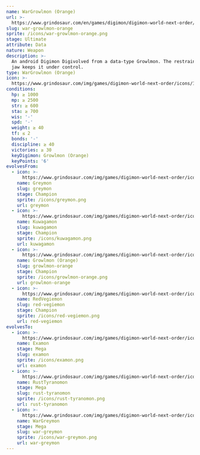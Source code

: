 ```yaml
---
name: WarGrowlmon (Orange)
url: >-
  https://www.grindosaur.com/en/games/digimon/digimon-world-next-order/digimon/146-war-growlmon-orange
slug: war-growlmon-orange
sprite: /icons/war-growlmon-orange.png
stage: Ultimate
attribute: Data
nature: Weapon
description: >-
  An android Digimon Digivolved from a data-type Growlmon. The restraint on its
  jaw keeps it under control.
type: WarGrowlmon (Orange)
icon: >-
  https://www.grindosaur.com/img/games/digimon-world-next-order/icons/146-wargrowlmon-orange-icon.png
conditions:
  hp: ≥ 1000
  mp: ≥ 2500
  str: ≥ 600
  sta: ≥ 700
  wis: '-'
  spd: '-'
  weight: ≥ 40
  tf: ≤ 2
  bonds: '-'
  discipline: ≥ 40
  victories: ≥ 30
  keyDigimon: Growlmon (Orange)
  keyPoints: '6'
evolvesFrom:
  - icon: >-
      https://www.grindosaur.com/img/games/digimon-world-next-order/icons/59-greymon-icon-small.png
    name: Greymon
    slug: greymon
    stage: Champion
    sprite: /icons/greymon.png
    url: greymon
  - icon: >-
      https://www.grindosaur.com/img/games/digimon-world-next-order/icons/84-kuwagamon-icon-small.png
    name: Kuwagamon
    slug: kuwagamon
    stage: Champion
    sprite: /icons/kuwagamon.png
    url: kuwagamon
  - icon: >-
      https://www.grindosaur.com/img/games/digimon-world-next-order/icons/100-growlmon-orange-icon-small.png
    name: Growlmon (Orange)
    slug: growlmon-orange
    stage: Champion
    sprite: /icons/growlmon-orange.png
    url: growlmon-orange
  - icon: >-
      https://www.grindosaur.com/img/games/digimon-world-next-order/icons/103-redvegiemon-icon-small.png
    name: RedVegiemon
    slug: red-vegiemon
    stage: Champion
    sprite: /icons/red-vegiemon.png
    url: red-vegiemon
evolvesTo:
  - icon: >-
      https://www.grindosaur.com/img/games/digimon-world-next-order/icons/192-examon-icon-small.png
    name: Examon
    stage: Mega
    slug: examon
    sprite: /icons/examon.png
    url: examon
  - icon: >-
      https://www.grindosaur.com/img/games/digimon-world-next-order/icons/179-rusttyranomon-icon-small.png
    name: RustTyranomon
    stage: Mega
    slug: rust-tyranomon
    sprite: /icons/rust-tyranomon.png
    url: rust-tyranomon
  - icon: >-
      https://www.grindosaur.com/img/games/digimon-world-next-order/icons/157-wargreymon-icon-small.png
    name: WarGreymon
    stage: Mega
    slug: war-greymon
    sprite: /icons/war-greymon.png
    url: war-greymon
---
```


